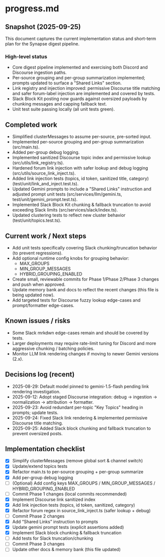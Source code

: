 # progress.md

## Snapshot (2025-09-25)
This document captures the current implementation status and short-term plan for the Synapse digest pipeline.

### High-level status
- Core digest pipeline implemented and exercising both Discord and Discourse ingestion paths.
- Per-source grouping and per-group summarization implemented; prompts updated to surface a "Shared Links" section.
- Link registry and injection improved: permissive Discourse title matching and safer forum-label injection are implemented and covered by tests.
- Slack Block Kit posting now guards against oversized payloads by chunking messages and capping fallback text.
- Unit test suite passing locally (all unit tests green).

## Completed work
- Simplified clusterMessages to assume per-source, pre-sorted input.
- Implemented per-source grouping and per-group summarization (src/main.ts).
- Added per-group debug logging.
- Implemented sanitized Discourse topic index and permissive lookup (src/utils/link_registry.ts).
- Hardened forum link injection with safer lookup and debug logging (src/utils/source_link_inject.ts).
- Added link injection tests (topics, id token, sanitized title, category) (test/unit/link_and_inject.test.ts).
- Updated Gemini prompts to include a "Shared Links" instruction and adjusted prompt unit tests (src/services/llm/gemini.ts, test/unit/gemini_prompt.test.ts).
- Implemented Slack Block Kit chunking & fallback truncation to avoid exceeding Slack limits (src/services/slack/index.ts).
- Updated clustering tests to reflect new cluster behavior (test/unit/topics.test.ts).

## Current work / Next steps
- Add unit tests specifically covering Slack chunking/truncation behavior (to prevent regressions).
- Add optional runtime config knobs for grouping behavior:
  - MAX_GROUPS
  - MIN_GROUP_MESSAGES
  - HYBRID_GROUPING_ENABLED
- Create small, reviewable commits for Phase 1/Phase 2/Phase 3 changes and push when approved.
- Update memory bank and docs to reflect the recent changes (this file is being updated now).
- Add targeted tests for Discourse fuzzy lookup edge-cases and prompt/formatter edge-cases.

## Known issues / risks
- Some Slack mrkdwn edge-cases remain and should be covered by tests.
- Larger deployments may require rate-limit tuning for Discord and more aggressive chunking / batching policies.
- Monitor LLM link rendering changes if moving to newer Gemini versions (2.x).

## Decisions log (recent)
- 2025-08-29: Default model pinned to gemini-1.5-flash pending link rendering investigation.
- 2025-09-12: Adopt staged Discourse integration: debug → ingestion → normalization → attribution → formatter.
- 2025-09-23: Avoid redundant per-topic "Key Topics" heading in prompts; update tests.
- 2025-09-24: Fixed Slack link rendering & implemented permissive Discourse title matching.
- 2025-09-25: Added Slack block chunking and fallback truncation to prevent oversized posts.

## Implementation checklist
- [x] Simplify clusterMessages (remove global sort & channel switch)
- [x] Update/extend topics tests
- [x] Refactor main.ts to per-source grouping + per-group summarize
- [x] Add per-group debug logging
- [ ] (Optional) Add config keys MAX_GROUPS / MIN_GROUP_MESSAGES / HYBRID_GROUPING_ENABLED
- [ ] Commit Phase 1 changes (local commits recommended)
- [x] Implement Discourse link sanitized index
- [x] Add link injection tests (topics, id token, sanitized, category)
- [x] Refactor forum regex in source_link_inject.ts (safer lookup + debug)
- [ ] Commit Phase 2 changes
- [x] Add “Shared Links” instruction to prompts
- [x] Update gemini prompt tests (explicit assertions added)
- [x] Implement Slack block chunking & fallback truncation
- [ ] Add tests for Slack truncation/chunking
- [ ] Commit Phase 3 changes
- [ ] Update other docs & memory bank (this file updated)

